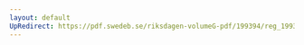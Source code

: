 ```yaml
---
layout: default
UpRedirect: https://pdf.swedeb.se/riksdagen-volumeG-pdf/199394/reg_199394/reg_199394_0194.pdf
---
```

